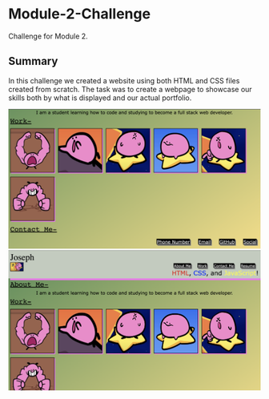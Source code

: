 # Module-2-Challenge
Challenge for Module 2.

## Summary
In this challenge we created a website using both HTML and CSS files created from scratch.
The task was to create a webpage to showcase our skills both by what is displayed and our actual portfolio.

![screenshot1](./assets/webpage1.png)
![screenshot2](./assets/webpage2.png)
